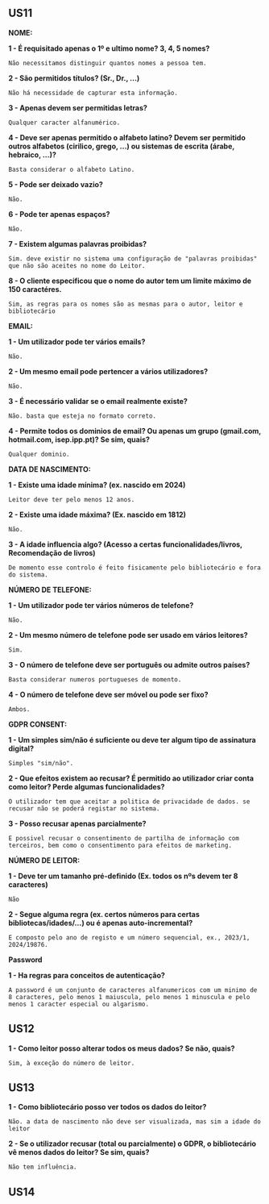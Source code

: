 ## US11

**NOME:**

**1 - É requisitado apenas o 1º e ultimo nome? 3, 4, 5 nomes?**

    Não necessitamos distinguir quantos nomes a pessoa tem.
**2 - São permitidos títulos? (Sr., Dr., …)**
    
    Não há necessidade de capturar esta informação.
**3 - Apenas devem ser permitidas letras?** 

    Qualquer caracter alfanumérico.
**4 - Deve ser apenas permitido o alfabeto latino? Devem ser permitido outros alfabetos (cirilico, grego, ...) ou sistemas de escrita (árabe, hebraico, ...)?** 

    Basta considerar o alfabeto Latino.
**5 - Pode ser deixado vazio?** 

    Não.
**6 - Pode ter apenas espaços?** 

    Não.
**7 - Existem algumas palavras proibidas?** 
    
    Sim. deve existir no sistema uma configuração de "palavras proibidas" que não são aceites no nome do Leitor.

**8 - O cliente especificou que o nome do autor tem um limite máximo de 150 caractéres.**

    Sim, as regras para os nomes são as mesmas para o autor, leitor e bibliotecário


**EMAIL:**


**1 - Um utilizador pode ter vários emails?** 

    Não.
**2 - Um mesmo email pode pertencer a vários utilizadores?** 

    Não.
**3 - É necessário validar se o email realmente existe?** 

    Não. basta que esteja no formato correto.

**4 - Permite todos os dominios de email? Ou apenas um grupo (gmail.com, hotmail.com, isep.ipp.pt)? Se sim, quais?** 

    Qualquer dominio.

**DATA DE NASCIMENTO:**


**1 - Existe uma idade mínima? (ex. nascido em 2024)** 

    Leitor deve ter pelo menos 12 anos.
**2 - Existe uma idade máxima? (Ex. nascido em 1812)** 

    Não.
**3 - A idade influencia algo? (Acesso a certas funcionalidades/livros, Recomendação de livros)** 

    De momento esse controlo é feito fisicamente pelo bibliotecário e fora do sistema.

**NÚMERO DE TELEFONE:**


**1 - Um utilizador pode ter vários números de telefone?** 

    Não.

**2 - Um mesmo número de telefone pode ser usado em vários leitores?** 

    Sim.

**3 - O número de telefone deve ser português ou admite outros países?** 

    Basta considerar numeros portugueses de momento.

**4 - O número de telefone deve ser móvel ou pode ser fixo?** 

    Ambos.

**GDPR CONSENT:**


**1 - Um simples sim/não é suficiente ou deve ter algum tipo de assinatura digital?** 

    Simples "sim/não".

**2 - Que efeitos existem ao recusar? É permitido ao utilizador criar conta como leitor? Perde algumas funcionalidades?** 


    O utilizador tem que aceitar a politica de privacidade de dados. se recusar não se poderá registar no sistema.


**3 - Posso recusar apenas parcialmente?** 

    E possivel recusar o consentimento de partilha de informação com terceiros, bem como o consentimento para efeitos de marketing.

**NÚMERO DE LEITOR:**

**1 - Deve ter um tamanho pré-definido (Ex. todos os nºs devem ter 8 caracteres)** 

    Não
**2 - Segue alguma regra (ex. certos números para certas bibliotecas/idades/…) ou é apenas auto-incremental?** 

    E composto pelo ano de registo e um número sequencial, ex., 2023/1, 2024/19876.

**Password**

**1 - Ha regras para conceitos de autenticação?**

    A password é um conjunto de caracteres alfanumericos com um minimo de 8 caracteres, pelo menos 1 maiuscula, pelo menos 1 minuscula e pelo menos 1 caracter especial ou algarismo.


## US12

**1 - Como leitor posso alterar todos os meus dados? Se não, quais?** 
    
    Sim, à exceção do número de leitor.

## US13

**1 - Como bibliotecário posso ver todos os dados do leitor?** 

    Não. a data de nascimento não deve ser visualizada, mas sim a idade do leitor
**2 - Se o utilizador recusar (total ou parcialmente) o GDPR, o bibliotecário vê menos dados do leitor? Se sim, quais?**

    Não tem influência.

## US14



